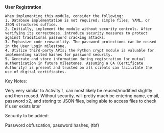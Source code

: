 **User Registration**

```
When implementing this module, consider the following:
1. Database implementation is not required; simple files, YAML, or JSON structures suffice.
2. Initially, implement the module without security controls. After verifying its correctness, introduce security measures to protect against traditional password cracking attacks.
3. Emphasize code reusability. The password protections can be reused in the User Login milestone.
4. Utilize third-party APIs; the Python crypt module is valuable for implementing salted hashes for password security.
5. Generate and store information during registration for mutual authentication in future milestones. Assuming a CA (Certificate Authority) is present and trusted on all clients can facilitate the use of digital certificates.
```

Key Notes:

Very very similar to Activity 1, can most likely be reused/modified slightly and then reused. Without security, will pretty much be entering name, email, password x2, and storing to JSON files, being able to access files to check if user exists later

Security to be added: 

Password obfuscation, password hashes, (tbf)